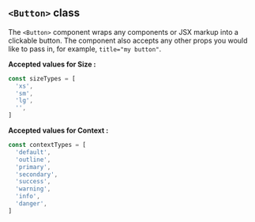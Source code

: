 ## `<Button>` class

The `<Button>` component wraps any components or JSX markup into a clickable button. 
The component also accepts any other props you would like to pass in, for example, `title="my button"`.

**Accepted values for Size :**
```js
const sizeTypes = [
  'xs',
  'sm',
  'lg',
  '',
]
```
**Accepted values for Context :**
```js
const contextTypes = [
  'default',
  'outline',
  'primary',
  'secondary',
  'success',
  'warning',
  'info',
  'danger',
]
```
